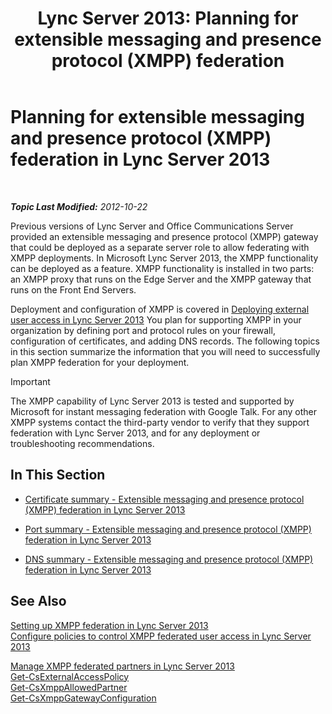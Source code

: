 ﻿---
title: 'Lync Server 2013: Planning for extensible messaging and presence protocol (XMPP) federation'
TOCTitle: Planning for extensible messaging and presence protocol (XMPP) federation
ms:assetid: 952b33e2-1f58-4831-9a39-1dfec2a316ad
ms:mtpsurl: https://technet.microsoft.com/en-us/library/JJ205107(v=OCS.15)
ms:contentKeyID: 48184892
ms.date: 07/23/2014
mtps_version: v=OCS.15
---

<div data-xmlns="http://www.w3.org/1999/xhtml">

<div class="topic" data-xmlns="http://www.w3.org/1999/xhtml" data-msxsl="urn:schemas-microsoft-com:xslt" data-cs="http://msdn.microsoft.com/en-us/">

<div data-asp="http://msdn2.microsoft.com/asp">

# Planning for extensible messaging and presence protocol (XMPP) federation in Lync Server 2013

</div>

<div id="mainSection">

<div id="mainBody">

<span> </span>

_**Topic Last Modified:** 2012-10-22_

Previous versions of Lync Server and Office Communications Server provided an extensible messaging and presence protocol (XMPP) gateway that could be deployed as a separate server role to allow federating with XMPP deployments. In Microsoft Lync Server 2013, the XMPP functionality can be deployed as a feature. XMPP functionality is installed in two parts: an XMPP proxy that runs on the Edge Server and the XMPP gateway that runs on the Front End Servers.

Deployment and configuration of XMPP is covered in [Deploying external user access in Lync Server 2013](lync-server-2013-deploying-external-user-access.md) You plan for supporting XMPP in your organization by defining port and protocol rules on your firewall, configuration of certificates, and adding DNS records. The following topics in this section summarize the information that you will need to successfully plan XMPP federation for your deployment.

<div class="alert">


> [!IMPORTANT]
> The XMPP capability of Lync Server 2013 is tested and supported by Microsoft for instant messaging federation with Google Talk. For any other XMPP systems contact the third-party vendor to verify that they support federation with Lync Server 2013, and for any deployment or troubleshooting recommendations.



</div>

<div>

## In This Section

  - [Certificate summary - Extensible messaging and presence protocol (XMPP) federation in Lync Server 2013](lync-server-2013-certificate-summary-extensible-messaging-and-presence-protocol-xmpp-federation.md)

  - [Port summary - Extensible messaging and presence protocol (XMPP) federation in Lync Server 2013](lync-server-2013-port-summary-extensible-messaging-and-presence-protocol-xmpp-federation.md)

  - [DNS summary - Extensible messaging and presence protocol (XMPP) federation in Lync Server 2013](lync-server-2013-dns-summary-extensible-messaging-and-presence-protocol-xmpp-federation.md)

</div>

<div>

## See Also


[Setting up XMPP federation in Lync Server 2013](lync-server-2013-setting-up-xmpp-federation.md)  
[Configure policies to control XMPP federated user access in Lync Server 2013](lync-server-2013-configure-policies-to-control-xmpp-federated-user-access.md)  


[Manage XMPP federated partners in Lync Server 2013](lync-server-2013-manage-xmpp-federated-partners-for-your-organization.md)  
[Get-CsExternalAccessPolicy](get-csexternalaccesspolicy.md)  
[Get-CsXmppAllowedPartner](get-csxmppallowedpartner.md)  
[Get-CsXmppGatewayConfiguration](get-csxmppgatewayconfiguration.md)  
  

</div>

</div>

<span> </span>

</div>

</div>

</div>

